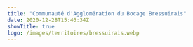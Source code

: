 ```yaml
---
title: "Communauté d'Agglomération du Bocage Bressuirais"
date: 2020-12-28T15:46:34Z
showTitle: true
logo: /images/territoires/bressuirais.webp
---
```

